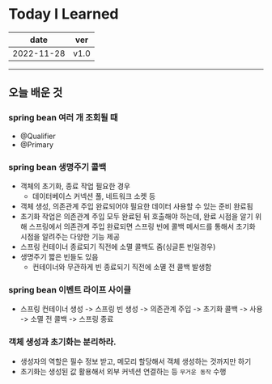 # Today I Learned

|date|ver|
|----|----|
|2022-11-28| v1.0|
---
## 오늘 배운 것
### spring bean 여러 개 조회될 때
* @Qualifier
* @Primary 

### spring bean 생명주기 콜백
* 객체의 초기화, 종료 작업 필요한 경우
    * 데이터베이스 커넥션 풀, 네트워크 소켓 등
* 객체 생성, 의존관계 주입 완료되어야 필요한 데이터 사용할 수 있는 준비 완료됨
* 초기화 작업은 의존관계 주입 모두 완료된 뒤 호출해야 하는데, 완료 시점을 알기 위해 스프링에서 의존관계 주입 완료되면 스프링 빈에 콜백 메서드를 통해서 초기화 시점을 알려주는 다양한 기능 제공
* 스프링 컨테이너 종료되기 직전에 소멸 콜백도 줌(싱글톤 빈일경우)
* 생명주기 짧은 빈들도 있음
    * 컨테이너와 무관하게 빈 종료되기 직전에 소멸 전 콜백 발생함

### spring bean 이벤트 라이프 사이클
* 스프링 컨테이너 생성 -> 스프링 빈 생성 -> 의존관계 주입 -> 초기화 콜백 -> 사용 -> 소멸 전 콜백 -> 스프링 종료

### 객체 생성과 초기화는 분리하라.
* 생성자의 역할은 필수 정보 받고, 메모리 할당해서 객체 생성하는 것까지만 하기
* 초기화는 생성된 값 활용해서 외부 커넥션 연결하는 등 `무거운 동작` 수행

